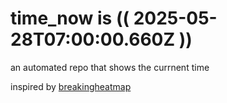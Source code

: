 # time_now is (( 2025-05-28T07:00:00.660Z ))

an automated repo that shows the currnent time

inspired by [breakingheatmap](https://github.com/breakingheatmap/breakingheatmap)